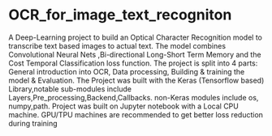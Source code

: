 # OCR_for_image_text_recogniton
A Deep-Learning project to build an Optical Character Recognition model to transcribe text based images to actual text. The model combines Convolutional Neural Nets ,Bi-directional Long-Short Term Memory and the Cost Temporal Classification loss function.
The project is split into 4 parts: General introduction into OCR, Data processing, Building & training the model & Evaluation.
The Project was built with the Keras (Tensorflow based) Library,notable sub-modules include Layers,Pre_processing,Backend,Callbacks. non-Keras modules include os, numpy,path.
Project was built on Jupyter notebook with a Local CPU machine. GPU/TPU machines are recommended to get better loss reduction during training
